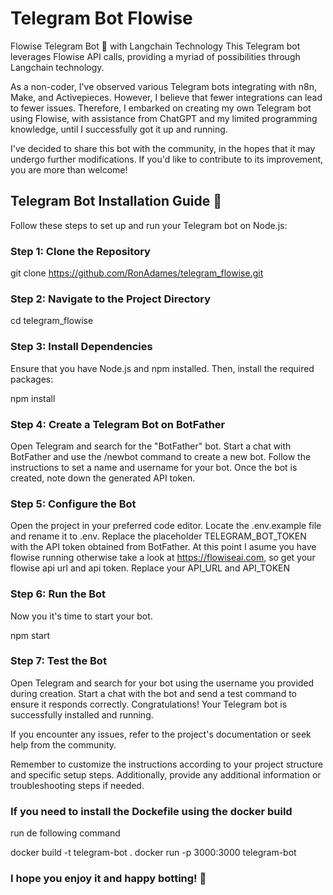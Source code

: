 # Telegram Bot Flowise
Flowise Telegram Bot 🤖 with Langchain Technology
This Telegram bot leverages Flowise API calls, providing a myriad of possibilities through Langchain technology.

As a non-coder, I've observed various Telegram bots integrating with n8n, Make, and Activepieces. However, I believe that fewer integrations can lead to fewer issues. Therefore, I embarked on creating my own Telegram bot using Flowise, with assistance from ChatGPT and my limited programming knowledge, until I successfully got it up and running.

I've decided to share this bot with the community, in the hopes that it may undergo further modifications. If you'd like to contribute to its improvement, you are more than welcome!

## Telegram Bot Installation Guide 📔

Follow these steps to set up and run your Telegram bot on Node.js:

### Step 1: Clone the Repository
git clone https://github.com/RonAdames/telegram_flowise.git

### Step 2: Navigate to the Project Directory
cd telegram_flowise

### Step 3: Install Dependencies
Ensure that you have Node.js and npm installed. Then, install the required packages:

npm install

### Step 4: Create a Telegram Bot on BotFather
Open Telegram and search for the "BotFather" bot.
Start a chat with BotFather and use the /newbot command to create a new bot.
Follow the instructions to set a name and username for your bot.
Once the bot is created, note down the generated API token.

### Step 5: Configure the Bot
Open the project in your preferred code editor.
Locate the .env.example file and rename it to .env.
Replace the placeholder TELEGRAM_BOT_TOKEN with the API token obtained from BotFather.
At this point I asume you have flowise running otherwise take a look at https://flowiseai.com, so get your flowise api url and api token.
Replace your API_URL and API_TOKEN

### Step 6: Run the Bot
Now you it's time to start your bot.

npm start

### Step 7: Test the Bot
Open Telegram and search for your bot using the username you provided during creation. Start a chat with the bot and send a test command to ensure it responds correctly.
Congratulations! Your Telegram bot is successfully installed and running.

If you encounter any issues, refer to the project's documentation or seek help from the community.

Remember to customize the instructions according to your project structure and specific setup steps. Additionally, provide any additional information or troubleshooting steps if needed.

### If you need to install the Dockefile using the docker build
run de following command

docker build -t telegram-bot .
docker run -p 3000:3000 telegram-bot



### I hope you enjoy it and happy botting! 🤖
